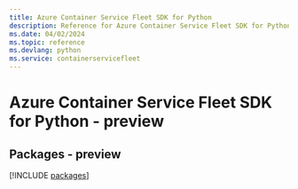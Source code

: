 ```yaml
---
title: Azure Container Service Fleet SDK for Python
description: Reference for Azure Container Service Fleet SDK for Python
ms.date: 04/02/2024
ms.topic: reference
ms.devlang: python
ms.service: containerservicefleet
---
```

# Azure Container Service Fleet SDK for Python - preview
## Packages - preview
[!INCLUDE [packages](container-service-fleet-index.md)]